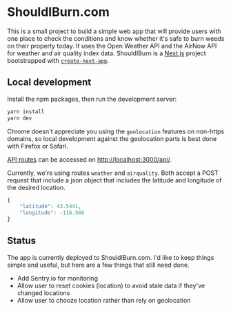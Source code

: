 # ShouldIBurn.com

This is a small project to build a simple web app that will provide users with one place to check the conditions and know whether it's safe to burn weeds on their property today. It uses the Open Weather API and the AirNow API for weather and air quality index data.
ShouldIBurn is a [Next.js](https://nextjs.org/) project bootstrapped with [`create-next-app`](https://github.com/vercel/next.js/tree/canary/packages/create-next-app).

## Local development

Install the npm packages, then run the development server:

```bash
yarn install
yarn dev
```

Chrome doesn't appreciate you using the `geolocation` features on non-https domains, so local development against the geolocation parts is best done with Firefox or Safari.

[API routes](https://nextjs.org/docs/api-routes/introduction) can be accessed on [http://localhost:3000/api/](http://localhost:3000/api/).

Currently, we're using routes `weather` and `airquality`. Both accept a POST request that include a json object that includes the latitude and longitude of the desired location.

```javascript
{
    "latitude": 43.5441,
    "longitude": -116.566
}
```

## Status

The app is currently deployed to ShouldIBurn.com. I'd like to keep things simple and useful, but here are a few things that still need done.

-   Add Sentry.io for monitoring
-   Allow user to reset cookies (location) to avoid stale data if they've changed locations
-   Allow user to chooze location rather than rely on geolocation
